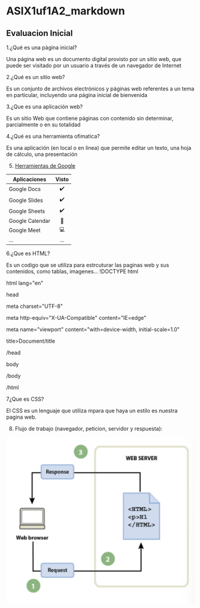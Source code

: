 # ASIX1uf1A2_markdown
## Evaluacion Inicial
1.¿Qué es una pàgina inicial?

Una página web es un documento digital provisto por un sitio web, que puede ser visitado por un usuario a través de un navegador de Internet

2.¿Qué es un sitio web?

Es un conjunto de archivos electrónicos y páginas web referentes a un tema en particular, incluyendo una página inicial de bienvenida 

3.¿Que es una aplicación web?

Es un sitio Web que contiene páginas con contenido sin determinar, parcialmente o en su totalidad

4.¿Qué es una herramienta ofimatica?

Es una aplicación (en local o en linea) que permite editar un texto, una hoja de cálculo, una
presentación

5. [Herramientas de Google](https://www.google.com/intl/es-419/chrome/browser-tools/)

|Aplicaciones|Visto|
|--------------|:--------:|
|Google Docs| ✔️|
|Google Slides|✔️|
|Google Sheets|✔️|
|Google Calendar|📅|
|Google Meet|💻|
|...|...|

6.¿Que es HTML?

Es un codigo que se utiliza para estrcuturar las paginas web y sus contenidos, como tablas, imagenes...
!DOCTYPE html

html lang="en"

head

meta charset="UTF-8"

   meta http-equiv="X-UA-Compatible" content="IE=edge"
   
   meta name="viewport" content="with=device-width, initial-scale=1.0"

   title>Document/title

/head

body


/body

/html

7¿Que es CSS?

El CSS es un lenguaje que utiliza mpara que haya un estilo es nuestra pagina web.

8. Flujo de trabajo (navegador, peticion, servidor y respuesta):

![Esta es una foto del flujo de trabajo](https://github.com/alexka9/ASIX1uf1A2_markdown/blob/main/teoriamarkdown.png)


